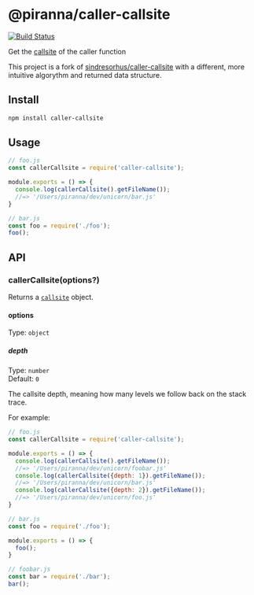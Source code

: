 # @piranna/caller-callsite

[![Build Status](https://travis-ci.org/piranna/caller-callsite.svg?branch=master)](https://travis-ci.org/piranna/caller-callsite)

Get the [callsite](https://github.com/sindresorhus/callsites#api) of the caller
function

This project is a fork of
[sindresorhus/caller-callsite](https://github.com/sindresorhus/caller-callsite)
with a different, more intuitive algorythm and returned data structure.

## Install

```sh
npm install caller-callsite
```


## Usage

```js
// foo.js
const callerCallsite = require('caller-callsite');

module.exports = () => {
  console.log(callerCallsite().getFileName());
  //=> '/Users/piranna/dev/unicorn/bar.js'
}
```

```js
// bar.js
const foo = require('./foo');
foo();
```


## API

### callerCallsite(options?)

Returns a [`callsite`](https://github.com/sindresorhus/callsites#api) object.

#### options

Type: `object`

##### depth

Type: `number`<br>
Default: `0`

The callsite depth, meaning how many levels we follow back on the stack trace.

For example:

```js
// foo.js
const callerCallsite = require('caller-callsite');

module.exports = () => {
  console.log(callerCallsite().getFileName());
  //=> '/Users/piranna/dev/unicorn/foobar.js'
  console.log(callerCallsite({depth: 1}).getFileName());
  //=> '/Users/piranna/dev/unicorn/bar.js'
  console.log(callerCallsite({depth: 2}).getFileName());
  //=> '/Users/piranna/dev/unicorn/foo.js'
}
```

```js
// bar.js
const foo = require('./foo');

module.exports = () => {
  foo();
}
```

```js
// foobar.js
const bar = require('./bar');
bar();
```
